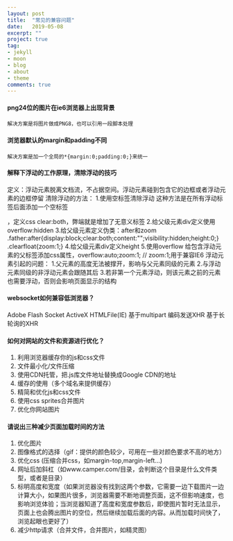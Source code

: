 ```yaml
---
layout: post
title:  "常见的兼容问题"
date:   2019-05-08
excerpt: ""
project: true
tag:
- jekyll 
- moon
- blog
- about
- theme
comments: true
---
```




#### png24位的图片在ie6浏览器上出现背景
    解决方案是将图片做成PNG8，也可以引用一段脚本处理
#### 浏览器默认的margin和padding不同
    解决方案是加一个全局的*{margin:0;padding:0;}来统一
#### 解释下浮动的工作原理，清除浮动的技巧
定义：浮动元素脱离文档流，不占据空间。浮动元素碰到包含它的边框或者浮动元素的边框停留
清除浮动的方法：
    1.使用空标签清除浮动
        这种方法是在所有浮动标签后面添加一个空标签<div style="clear:both;"></div>，定义css   clear:both，弊端就是增加了无意义标签
    2.给父级元素div定义使用overflow:hidden
    3.给父级元素定义伪类：after和zoom
        .father:after{display:block;clear:both;content:"";visibility:hidden;height:0;}
        .clearfloat{zoom:1;}
    4.给父级元素div定义height
    5.使用overflow
        给包含浮动元素的父标签添加css属性，overflow:auto;zoom:1;    // zoom:1;用于兼容IE6
浮动元素引起的问题：
    1.父元素的高度无法被撑开，影响与父元素同级的元素
    2.与浮动元素同级的非浮动元素会跟随其后
    3.若非第一个元素浮动，则该元素之前的元素也需要浮动，否则会影响页面显示的结构



#### websocket如何兼容低浏览器？
Adobe Flash Socket
ActiveX HTMLFile(IE)
基于multipart 编码发送XHR
基于长轮询的XHR



#### 如何对网站的文件和资源进行优化？
1. 利用浏览器缓存你的js和css文件
2. 文件最小化/文件压缩
3. 使用CDN托管，把.js库文件地址替换成Google CDN的地址
4. 缓存的使用（多个域名来提供缓存）
5. 精简和优化js和css文件
6. 使用css sprites合并图片
7. 优化你网站图片


#### 请说出三种减少页面加载时间的方法
1. 优化图片
2. 图像格式的选择（gif：提供的颜色较少，可用在一些对颜色要求不高的地方）
3. 优化css (压缩合并css，如margin-top,margin-left...)
4. 网址后加斜杠（如www.camper.com/目录，会判断这个目录是什么文件类型，或者是目录）
5. 标明高度和宽度（如果浏览器没有找到这两个参数，它需要一边下载图片一边计算大小，如果图片很多，浏览器需要不断地调整页面，这不但影响速度，也影响浏览体验；当浏览器知道了高度和宽度参数后，即使图片暂时无法显示，页面上也会腾出图片的空位，然后继续加载后面的内容。从而加载时间快了，浏览起眼也更好了）
6. 减少http请求（合并文件，合并图片，如精灵图）
